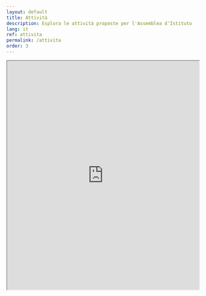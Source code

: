 ```yaml
---
layout: default
title: Attività
description: Esplora le attività proposte per l'Assemblea d'Istituto
lang: it
ref: attivita
permalink: /attivita
order: 3
---
```


<main class="container my-4" markdown="1">

<iframe src="https://docs.google.com/document/d/e/2PACX-1vRjPtq9ZNU4E8gr6Oo8P6RAXDDm_U7k_-BDeQNp0Hpm-rUahDzVCCL__xLhBf9Zxnnjyz4yTNOvur9t/pub?embedded=true" width="100%" height="600px"></iframe>

</main>

